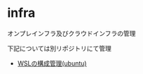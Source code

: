 # infra
オンプレインフラ及びクラウドインフラの管理

下記については別リポジトリにて管理
* [WSLの構成管理(ubuntu)](https://github.com/toshi-click/ansible_for_wsl)
